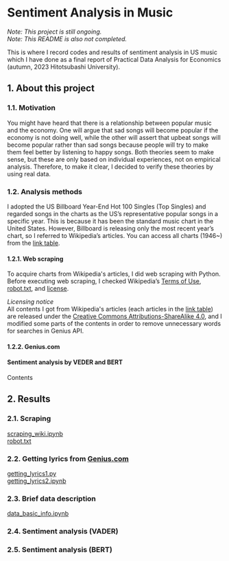 # Sentiment Analysis in Music

*Note: This project is still ongoing.*\
*Note: This README is also not completed.*

This is where I record codes and results of sentiment analysis in US music which I have done as a final report of Practical Data Analysis for Economics (autumn, 2023 Hitotsubashi University).

## 1. About this project

### 1.1. Motivation

You might have heard that there is a relationship between popular music and the economy. One will argue that sad songs will become popular if the economy is not doing well, while the other will assert that upbeat songs will become popular rather than sad songs because people will try to make them feel better by listening to happy songs. Both theories seem to make sense, but these are only based on individual experiences, not on empirical analysis. Therefore, to make it clear, I decided to verify these theories by using real data.

### 1.2. Analysis methods

I adopted the US Billboard Year-End Hot 100 Singles (Top Singles) and regarded songs in the charts as the US’s representative popular songs in a specific year. This is because it has been the standard music chart in the United States. However, Billboard is releasing only the most recent year’s chart, so I referred to Wikipedia’s articles. You can access all charts (1946~) from the [link table](https://en.wikipedia.org/wiki/Billboard_Hot_100#Billboard%20Year-End%20Hot%20100%20singles:~:text=Billboard%20Year%2DEnd%20Hot%20100%20singles).

#### 1.2.1. Web scraping

To acquire charts from Wikipedia's articles, I did web scraping with Python.
Before executing web scraping, I checked Wikipedia’s 
[Terms of Use](https://foundation.wikimedia.org/wiki/Policy:Terms_of_Use), 
[robot.txt](https://en.wikipedia.org/robots.txt), 
and 
[license](https://creativecommons.org/licenses/by-sa/4.0/).

*Licensing notice*\
All contents I got from Wikipedia's articles (each articles in the 
[link table](https://en.wikipedia.org/wiki/Billboard_Hot_100#Billboard%20Year-End%20Hot%20100%20singles:~:text=Billboard%20Year%2DEnd%20Hot%20100%20singles)) 
are released under the 
[Creative Commons Attributions-ShareAlike 4.0](https://creativecommons.org/licenses/by-sa/4.0/), 
and I modified some parts of the contents in order to remove unnecessary words for searches in Genius API.

#### 1.2.2. Genius.com



#### Sentiment analysis by VEDER and BERT

Contents

## 2. Results

### 2.1. Scraping

[scraping_wiki.ipynb](https://github.com/ohata-y/MusicSentimentAnalysis/blob/main/scraping_wiki.ipynb)\
[robot.txt](https://en.wikipedia.org/robots.txt)

### 2.2. Getting lyrics from [Genius.com](https://genius.com/)

[getting_lyrics1.py](https://github.com/ohata-y/MusicSentimentAnalysis/blob/main/getting_lyrics1.py)\
[getting_lyrics2.ipynb](https://github.com/ohata-y/MusicSentimentAnalysis/blob/main/getting_lyrics2.ipynb)

### 2.3. Brief data description

[data_basic_info.ipynb](https://github.com/ohata-y/MusicSentimentAnalysis/blob/main/data_basic_info.ipynb)

### 2.4. Sentiment analysis (VADER)


### 2.5. Sentiment analysis (BERT)

